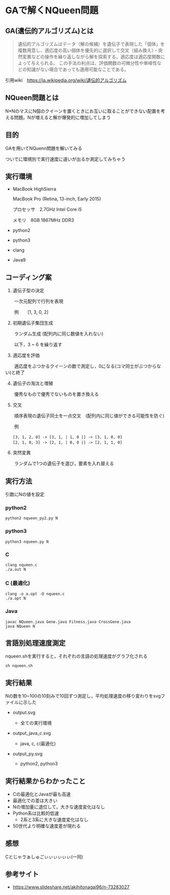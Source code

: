 # GAで解くNQueen問題

## GA(遺伝的アルゴリズム)とは
>遺伝的アルゴリズムはデータ（解の候補）を遺伝子で表現した「個体」を複数用意し、適応度の高い個体を優先的に選択して交叉（組み換え）・突然変異などの操作を繰り返しながら解を探索する。適応度は適応度関数によって与えられる。
この手法の利点は、評価関数の可微分性や単峰性などの知識がない場合であっても適用可能なことである。

引用wiki　https://ja.wikipedia.org/wiki/遺伝的アルゴリズム

## NQueen問題とは

N*NのマスにN個のクイーンを置くときにお互いに取ることができない配置を考える問題。Nが増えると解が爆発的に増加してしまう

## 目的

GAを用いてNQuenn問題を解いてみる

ついでに環境別で実行速度に違いが出るか測定してみちゃう


## 実行環境

- MacBook HighSierra

  MacBook Pro (Retina, 13-inch, Early 2015)

  プロセッサ　2.7GHz Intel Core i5
  
  メモリ　8GB 1867MHz DDR3

- python2
- python3
- clang
- Java9


## コーディング案

1. 遺伝子型の決定

　　一次元配列で行列を表現

　　例　　[1, 3, 0, 2]

2. 初期遺伝子集団生成

　　ランダム生成 (配列内に同じ数値を入れない)

　　以下，3 ~ 6 を繰り返す

3. 適応度を評価

　　適応度をぶつかるクイーンの数で測定し，0になる(コマ同士がぶつからない)と終了

4. 遺伝子の淘汰と増殖

　　優秀なもので優秀でないものを置き換える

5. 交叉

　　順序表現の遺伝子同士を一点交叉　(配列内に同じ値ができる可能性を防ぐ)

　　例
  
```
　　[3, 1, 2, 0] -> [3, 1, | 1, 0 |] -> [3, 1, 0, 0]
　　[2, 1, 0, 3] -> [2, 1, | 0, 0 |] -> [2, 1, 1, 0]
```

6. 突然変異

　　ランダムで1つの遺伝子を選び，要素を入れ替える

## 実行方法

引数にNの値を設定

### python2

```
python2 nqueen_py2.py N
```

### python3

```
python3 nqueen.py N
```

### C

```
clang nqueen.c
./a.out N
```

### C (最適化)

```
clang -o a.opt -O nqueen.c
./a.opt N
```

### Java

```
javac NQueen.java Gene.java Fitness.java CrossGene.java
java NQueen N
```

## 言語別処理速度測定

nqueen.shを実行すると，それぞれの言語の処理速度がグラフ化される

```
sh nqueen.sh
```


##  実行結果

Nの数を10~100の10刻みで10回ずつ測定し，平均処理速度の移り変わりをsvgファイルに示した

- output.svg
  - 全ての実行環境
  
- output_java_c.svg
  - java, c, c(最適化)
  
- output_py.svg
  - python2, python3

## 実行結果からわかったこと
- Cの最適化とJavaが最も高速
- 最適化での差は大きい
- Nの増加量に退位して，大きな速度変化はなし
- Python系は比較的低速
  - 2系と3系に大きな速度変化はなし
- 50世代より明確な速度差が現れる

## 感想
Cとじゃゔぁしゅごぃぃぃぃぃぃ(一同)

## 参考サイト
- https://www.slideshare.net/akihitonagai96/n-73283027




















